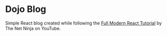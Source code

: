 # Dojo Blog
Simple React blog created while following the [Full Modern React Tutorial](https://www.youtube.com/playlist?list=PL4cUxeGkcC9gZD-Tvwfod2gaISzfRiP9d) by The Net Ninja on YouTube.
